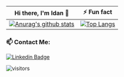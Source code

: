 Hi there, I'm Idan 👋     | ⚡ Fun fact
:-------------------------:|:-------------------------:
[![Anurag's github stats](https://github-readme-stats.vercel.app/api?username=IdanYaron&show_icons=true&layout=compact&line_height=28&card_width=30)](https://github.com/anuraghazra/convoychat) |  [![Top Langs](https://github-readme-stats.vercel.app/api/top-langs/?username=IdanYaron&layout=compact&langs_count=30&exclude_repo=ML_learning&line_height=25)](https://github.com/anuraghazra/github-readme-stats)

<h3> 📫 Contact Me:</h3>

[![Linkedin Badge](https://img.shields.io/badge/-IdanYaron-blue?style=flat-square&logo=Linkedin&logoColor=white&link=https://www.linkedin.com/in/idanyaron)](https://www.linkedin.com/in/idanyaron)

![visitors](https://visitor-badge.glitch.me/badge?page_id=IdanYaron&left_color=green&right_color=red)
